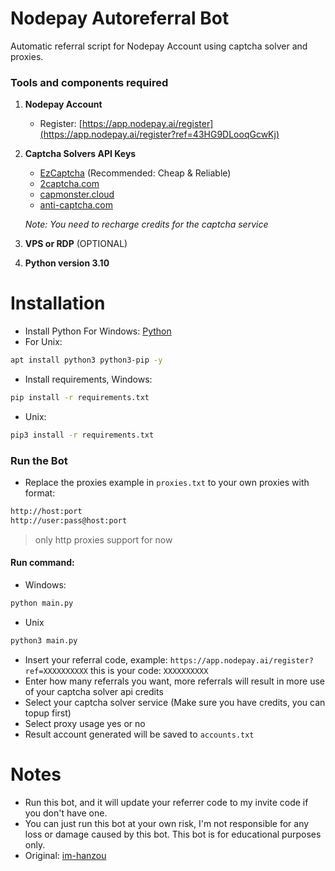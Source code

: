 # Nodepay Autoreferral Bot
Automatic referral script for Nodepay Account using captcha solver and proxies.

### Tools and components required
1. **Nodepay Account**
   - Register: [https://app.nodepay.ai/register](https://app.nodepay.ai/register?ref=43HG9DLooqGcwKj)

2. **Captcha Solvers API Keys**
   - [EzCaptcha](https://dashboard.ez-captcha.com/#/register?inviteCode=TvXBfsIZJGy) (Recommended: Cheap & Reliable)
   - [2captcha.com](https://2captcha.com/?from=22391145)
   - [capmonster.cloud](https://capmonster.cloud/)
   - [anti-captcha.com](https://getcaptchasolution.com/hjyoilkbhd)
   
   *Note: You need to recharge credits for the captcha service*

3. **VPS or RDP** (OPTIONAL)

4. **Python version 3.10**

# Installation
- Install Python For Windows: [Python](https://www.python.org/ftp/python/3.13.0/python-3.13.0-amd64.exe)
- For Unix:
```bash
apt install python3 python3-pip -y
```
- Install requirements, Windows:
```bash
pip install -r requirements.txt
```
- Unix:
```bash
pip3 install -r requirements.txt
```
### Run the Bot
- Replace the proxies example in ```proxies.txt``` to your own proxies with format:
```bash
http://host:port
http://user:pass@host:port
```
>only http proxies support for now
#### Run command:
- Windows:
```bash
python main.py
```
- Unix
```bash
python3 main.py
```
- Insert your referral code, example: ``https://app.nodepay.ai/register?ref=XXXXXXXXXX`` this is your code: ``XXXXXXXXXX``
- Enter how many referrals you want, more referrals will result in more use of your captcha solver api credits
- Select your captcha solver service (Make sure you have credits, you can topup first)
- Select proxy usage yes or no
- Result account generated will be saved to ``accounts.txt``
# Notes
- Run this bot, and it will update your referrer code to my invite code if you don't have one.
- You can just run this bot at your own risk, I'm not responsible for any loss or damage caused by this bot. This bot is for educational purposes only.
- Original: [im-hanzou](https://github.com/im-hanzou)
